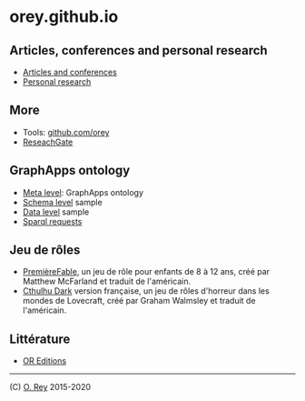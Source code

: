 # orey.github.io

## Articles, conferences and personal research

* [Articles and conferences](https://orey.github.io/papers)
* [Personal research](https://orey.github.io/papers/research/index-research)

## More

* Tools: [github.com/orey](https://github.com/orey)
* [ReseachGate](https://www.researchgate.net/profile/Olivier_Rey7)

## GraphApps ontology

* [Meta level](https://orey.github.io/graphapps-V2): GraphApps ontology
* [Schema level](https://orey.github.io/sample-schema.ttl) sample
* [Data level](https://orey.github.io/sample-data.ttl) sample
* [Sparql requests](https://orey.github.io/requests.sparql)

## Jeu de rôles

* [PremièreFable]( https://orey.github.io/premierefable), un jeu de rôle pour enfants de 8 à 12 ans, créé par Matthew McFarland et traduit de l'américain.
* [Cthulhu Dark](https://orey.github.io/cthulhu-dark-fr) version française, un jeu de rôles d'horreur dans les mondes de Lovecraft, créé par Graham Walmsley et traduit de l'américain.

## Littérature

* [OR Editions](https://orey.github.io/oreditions)

---

(C) [O. Rey](https://www.linkedin.com/in/reyolivier/) 2015-2020
